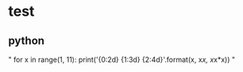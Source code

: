 # test
## python
"
for x in range(1, 11):
    print('{0:2d} {1:3d} {2:4d}'.format(x, x*x, x*x*x))
"

